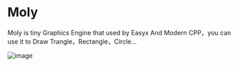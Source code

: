 # Moly

Moly is tiny Graphics Engine that used by Easyx And Modern CPP，you can use it to Draw Trangle，Rectangle，Circle...

![image](https://github.com/XR-stb/Moly/assets/56108982/8eea8f80-ebc9-450a-9492-847517abb594)
